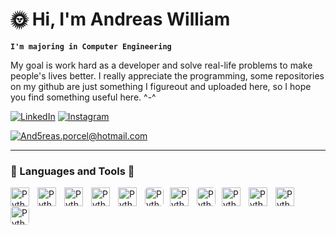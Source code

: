 # 🌞 Hi, I'm Andreas William

**`I'm majoring in Computer Engineering`**

My goal is work hard as a developer and solve real-life problems to make people's lives better. I really appreciate the programming, some repositories on my github are just something I figureout and uploaded here, so I hope you find something useful here. ^-^


[![LinkedIn](https://img.shields.io/badge/LinkedIn-0077B5?style=for-the-badge&logo=linkedin&logoColor=white)](https://www.linkedin.com/in/AndreasWilliamPorcel/)
[![Instagram](https://img.shields.io/badge/Instagram-E4405F?style=for-the-badge&logo=instagram&logoColor=white)](https://instagram.com/and5reas_md?igshid=MzMyNGUyNmU2YQ==)

[![And5reas.porcel@hotmail.com](https://img.shields.io/badge/And5reas.porcel@hotmail.com-Reach_me-blue)](And5reas.porcel@hotmail.com)

---

### 🔨 Languages and Tools 🔧

<img align="left" alt="Python" width="30px" style="padding-right: 10px" src="https://cdn.jsdelivr.net/gh/devicons/devicon/icons/python/python-original.svg" />
<img align="left" alt="Python" width="30px" style="padding-right: 10px" src="https://cdn.jsdelivr.net/gh/devicons/devicon/icons/opencv/opencv-original.svg" />
<img align="left" alt="Python" width="30px" style="padding-right: 10px" src="https://cdn.jsdelivr.net/gh/devicons/devicon/icons/react/react-original.svg" />
<img align="left" alt="Python" width="30px" style="padding-right: 10px" src="https://cdn.jsdelivr.net/gh/devicons/devicon/icons/javascript/javascript-original.svg" />
<img align="left" alt="Python" width="30px" style="padding-right: 10px" src="https://cdn.jsdelivr.net/gh/devicons/devicon/icons/css3/css3-original.svg" />
<img align="left" alt="Python" width="30px" style="margin-right: 10px; background-color: white; border-radius: 5px" src="https://cdn.jsdelivr.net/gh/devicons/devicon/icons/dotnetcore/dotnetcore-original.svg" />
<img align="left" alt="Python" width="30px" style="padding-right: 10px" src="https://cdn.jsdelivr.net/gh/devicons/devicon/icons/csharp/csharp-original.svg" />
<img align="left" alt="Python" width="30px" style="margin-right: 10px; background-color: white; border-radius: 5px" src="https://cdn.jsdelivr.net/gh/devicons/devicon/icons/flask/flask-original.svg" />
<img align="left" alt="Python" width="30px" style="padding-right: 10px" src="https://cdn.jsdelivr.net/gh/devicons/devicon/icons/java/java-original.svg" />
<img align="left" alt="Python" width="30px" style="padding-right: 10px" src="https://cdn.jsdelivr.net/gh/devicons/devicon/icons/cplusplus/cplusplus-original.svg" />
<img align="left" alt="Python" width="30px" style="padding-right: 10px" src="https://cdn.jsdelivr.net/gh/devicons/devicon/icons/matlab/matlab-original.svg" />
<img align="left" alt="Python" width="30px" style="margin-right: 10px; background-color: white; border-radius: 5px" src="https://cdn.jsdelivr.net/gh/devicons/devicon/icons/microsoftsqlserver/microsoftsqlserver-plain.svg" />
<br />

<!---
And5reas/And5reas is a ✨ special ✨ repository because its `README.md` (this file) appears on your GitHub profile.
You can click the Preview link to take a look at your changes.
--->
